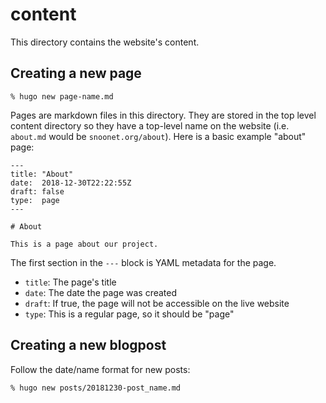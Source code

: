 # content

This directory contains the website's content.

## Creating a new page

```
% hugo new page-name.md
```

Pages are markdown files in this directory. They are stored in the top level
content directory so they have a top-level name on the website (i.e. `about.md`
would be `snoonet.org/about`). Here is a basic example "about" page:

```
---
title: "About"
date:  2018-12-30T22:22:55Z
draft: false
type:  page
---

# About

This is a page about our project.
```

The first section in the `---` block is YAML metadata for the page.

* `title`: The page's title
* `date`: The date the page was created
* `draft`: If true, the page will not be accessible on the live website
* `type`: This is a regular page, so it should be "page"

## Creating a new blogpost

Follow the date/name format for new posts:

```
% hugo new posts/20181230-post_name.md
```

